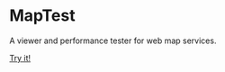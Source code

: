 # MapTest

A viewer and performance tester for web map services.

[Try it!](http://dr-jts.github.io/maptest/maptest.html)
